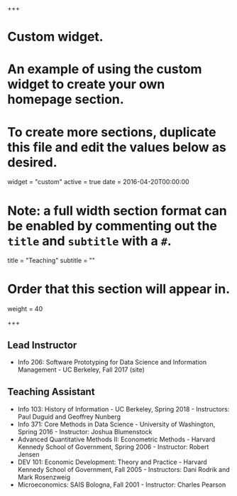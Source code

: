 +++
# Custom widget.
# An example of using the custom widget to create your own homepage section.
# To create more sections, duplicate this file and edit the values below as desired.
widget = "custom"
active = true
date = 2016-04-20T00:00:00

# Note: a full width section format can be enabled by commenting out the `title` and `subtitle` with a `#`.
title = "Teaching"
subtitle = ""

# Order that this section will appear in.
weight = 40

+++

## Lead Instructor

- Info 206: Software Prototyping for Data Science and Information Management - UC Berkeley, Fall 2017 (site)


## Teaching Assistant

- Info 103: History of Information - UC Berkeley, Spring 2018 - Instructors: Paul Duguid and Geoffrey Nunberg
- Info 371: Core Methods in Data Science - University of Washington, Spring 2016 - Instructor: Joshua Blumenstock
- Advanced Quantitative Methods II: Econometric Methods - Harvard Kennedy School of Government, Spring 2006 - Instructor: Robert Jensen
- DEV 101: Economic Development: Theory and Practice - Harvard Kennedy School of Government, Fall 2005 - Instructors: Dani Rodrik and Mark Rosenzweig
- Microeconomics: SAIS Bologna, Fall 2001 - Instructor: Charles Pearson